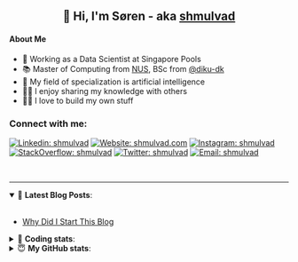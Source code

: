 <h2 align="center">
	👋 Hi, I'm Søren - aka <a href="https://shmulvad.com">shmulvad</a>
</h2>

#### About Me
- 🤖 Working as a Data Scientist at Singapore Pools
- 📚 Master of Computing from [NUS], BSc from [@diku-dk]
- 🧠 My field of specialization is artificial intelligence
- 👨‍🏫 I enjoy sharing my knowledge with others
- 👨‍💻 I love to build my own stuff

### Connect with me:

[![Linkedin: shmulvad](https://img.shields.io/badge/shmulvad-blue?style=flat&logo=Linkedin&logoColor=white)][linkedin]
[![Website: shmulvad.com](https://img.shields.io/badge/shmulvad.com-47CCCC?&style=flat&logo=Google-Chrome&logoColor=white)][website]
[![Instagram: shmulvad](https://img.shields.io/badge/-@shmulvad-purple?style=flat&logo=Instagram&logoColor=white)][instagram]
[![StackOverflow: shmulvad](https://img.shields.io/badge/shmulvad-FE7A16?style=flat&logo=stack-overflow&logoColor=white)][stackOverflow]
[![Twitter: shmulvad](https://img.shields.io/badge/@shmulvad-1ca0f1?style=flat&logo=twitter&logoColor=white)][twitter]
[![Email: shmulvad](https://img.shields.io/badge/shmulvad-D14836?style=flat&logo=gmail&logoColor=white)][mail]

<br />

---

<details open>
 <summary>📕 <b>Latest Blog Posts</b>: </summary>

<br>

<!-- BLOG-POST-LIST:START -->
- [Why Did I Start This Blog](https://shmulvad.com/blog/why-did-start-this-blog)
<!-- BLOG-POST-LIST:END -->

</details>

<!-- --- -->

<details>
 <summary>🤖 <b>Coding stats</b>: </summary>

<br>

NOTE: Doesn't track coding at work or work done in environments such as Jupyter Notebooks.

<!--START_SECTION:waka-->
![Code Time](http://img.shields.io/badge/Code%20Time-2%2C413%20hrs%2034%20mins-blue)

**I'm a Night 🦉** 

```text
🌞 Morning                427 commits         ██░░░░░░░░░░░░░░░░░░░░░░░   09.11 % 
🌆 Daytime                1223 commits        ███████░░░░░░░░░░░░░░░░░░   26.10 % 
🌃 Evening                1933 commits        ██████████░░░░░░░░░░░░░░░   41.26 % 
🌙 Night                  1102 commits        ██████░░░░░░░░░░░░░░░░░░░   23.52 % 
```


📊 **This Week I Spent My Time On** 

```text
💬 Programming Languages: 
Python                   5 hrs 52 mins       █████████████████░░░░░░░░   66.53 % 
Other                    1 hr 24 mins        ████░░░░░░░░░░░░░░░░░░░░░   15.85 % 
Markdown                 56 mins             ███░░░░░░░░░░░░░░░░░░░░░░   10.75 % 
CSS                      15 mins             █░░░░░░░░░░░░░░░░░░░░░░░░   02.87 % 
TOML                     12 mins             █░░░░░░░░░░░░░░░░░░░░░░░░   02.29 % 

🔥 Editors: 
VS Code                  7 hrs 26 mins       █████████████████████░░░░   84.16 % 
Zsh                      1 hr 22 mins        ████░░░░░░░░░░░░░░░░░░░░░   15.61 % 
Sublime Text             1 min               ░░░░░░░░░░░░░░░░░░░░░░░░░   00.23 % 

🐱‍💻 Projects: 
overvaagning-admin       5 hrs 57 mins       █████████████████░░░░░░░░   67.37 % 
company-scrapers         1 hr 19 mins        ████░░░░░░░░░░░░░░░░░░░░░   14.96 % 
km24-core                44 mins             ██░░░░░░░░░░░░░░░░░░░░░░░   08.35 % 
otp-database-migrater    22 mins             █░░░░░░░░░░░░░░░░░░░░░░░░   04.19 % 
sitesentinel             19 mins             █░░░░░░░░░░░░░░░░░░░░░░░░   03.67 % 
```


 Last Updated on 21/03/2024 18:40:13 UTC
<!--END_SECTION:waka-->

</details>

<!-- --- -->

<details>
 <summary>😇 <b>My GitHub stats</b>: </summary>

<br>

<img align="left" alt="shmulvad's Github Stats" src="https://github-readme-stats.vercel.app/api?username=shmulvad&show_icons=true&hide_border=true" />

</details>



[website]: https://shmulvad.com
[twitter]: https://twitter.com/shmulvad
[linkedin]: https://linkedin.com/in/shmulvad
[instagram]: https://instagram.com/shmulvad
[stackOverflow]: https://stackoverflow.com/users/9248793/shmulvad
[mail]: mailto:shmulvad@gmail.com
[@diku-dk]: https://github.com/diku-dk
[github]: https://github.com/shmulvad
[NUS]: https://www.nus.edu.sg